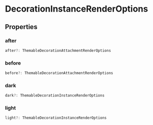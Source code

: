 # DecorationInstanceRenderOptions

## Properties

### after

```typescript
after?: ThemableDecorationAttachmentRenderOptions
```

### before

```typescript
before?: ThemableDecorationAttachmentRenderOptions
```

### dark

```typescript
dark?: ThemableDecorationInstanceRenderOptions
```

### light

```typescript
light?: ThemableDecorationInstanceRenderOptions
```

[ThemableDecorationInstanceRenderOptions]: ThemableDecorationInstanceRenderOptions.md
[ThemableDecorationAttachmentRenderOptions]: ThemableDecorationAttachmentRenderOptions.md
